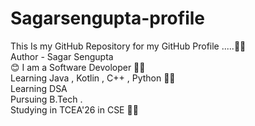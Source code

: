 # Sagarsengupta-profile
This Is my GitHub Repository for my GitHub Profile .....🧑‍💻
<br>
Author - Sagar Sengupta
<br>
😊 I am a Software Devoloper 🧑‍💻
<br>
Learning Java , Kotlin , C++ , Python 👩‍💻
<br>
Learning DSA 
<br>
Pursuing B.Tech .
<br>
Studying in  TCEA'26 in CSE 👨‍🎓
